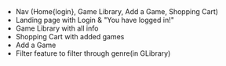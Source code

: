 ##

- Nav (Home{login}, Game Library, Add a Game, Shopping Cart)
- Landing page with Login & "You have logged in!"
- Game Library with all info
- Shopping Cart with added games
- Add a Game
- Filter feature to filter through genre(in GLibrary)
